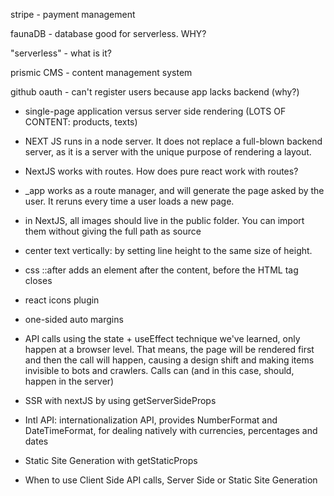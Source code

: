 stripe - payment management

faunaDB - database good for serverless. WHY?

"serverless" - what is it?

prismic CMS - content management system

github oauth - can't register users because app lacks backend (why?)

- single-page application versus server side rendering (LOTS OF CONTENT: products, texts)

- NEXT JS runs in a node server. It does not replace a full-blown backend server, as it is a server with the unique purpose of rendering a layout.

- NextJS works with routes. How does pure react work with routes?

- _app works as a route manager, and will generate the page asked by the user. It reruns every time a user loads a new page.

- in NextJS, all images should live in the public folder. You can import them without giving the full path as source

- center text vertically: by setting line height to the same size of height.

- css ::after adds an element after the content, before the HTML tag closes

- react icons plugin

- one-sided auto margins

- API calls using the state + useEffect technique we've learned, only happen at a browser level. That means, the page will be rendered first and then the call will happen, causing a design shift and making items invisible to bots and crawlers. Calls can (and in this case, should, happen in the server)

- SSR with nextJS by using getServerSideProps

- Intl API: internationalization API, provides NumberFormat and DateTimeFormat, for dealing natively with currencies, percentages and dates

- Static Site Generation with getStaticProps

- When to use Client Side API calls, Server Side or Static Site Generation